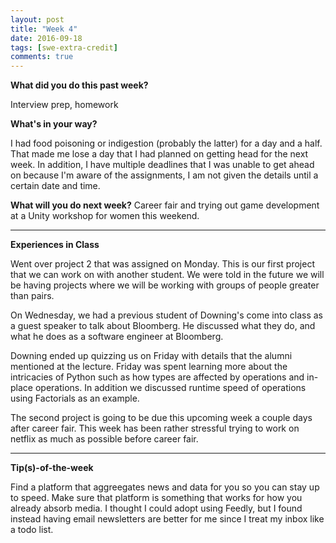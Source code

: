 ```yaml
---
layout: post
title: "Week 4"
date: 2016-09-18
tags: [swe-extra-credit]
comments: true
---
```


**What did you do this past week?**

Interview prep, homework

**What's in your way?**

I had food poisoning or indigestion (probably the latter) for a day and a half. That made me lose a day that I had planned on getting head for the next week. In addition, I have multiple deadlines that I was unable to get ahead on because I'm aware of the assignments, I am not given the details until a certain date and time.


**What will you do next week?**
Career fair and trying out game development at a Unity workshop for women this weekend.

---
**Experiences in Class**

Went over project 2 that was assigned on Monday. This is our first project that we can work on with another student. We were told in the future we will be having projects where we will be working with groups of people greater than pairs. 

On Wednesday, we had a previous student of Downing's come into class as a guest speaker to talk about Bloomberg. He discussed what they do, and what he does as a software engineer at Bloomberg. 

Downing ended up quizzing us on Friday with details that the alumni mentioned at the lecture. Friday was spent learning more about the intricacies of Python such as how types are affected by operations and in-place operations. In addition we discussed runtime speed of operations using Factorials as an example. 

The second project is going to be due this upcoming week a couple days after career fair. This week has been rather stressful trying to work on netflix as much as possible before career fair.

---
**Tip(s)-of-the-week**

Find a platform that aggreegates news and data for you so you can stay up to speed. Make sure that platform is something that works for how you already absorb media. I thought I could adopt using Feedly, but I found instead having email newsletters are better for me since I treat my inbox like a todo list.
